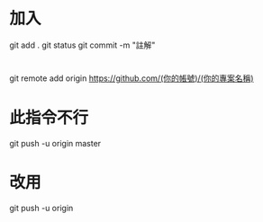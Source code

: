 # 加入
git add .
git status
git commit -m "註解"

#
git remote add origin https://github.com/(你的帳號)/(你的專案名稱)

# 此指令不行
git push -u origin master
# 改用
git push -u origin
